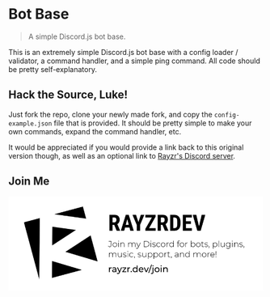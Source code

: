 # Bot Base

> A simple Discord.js bot base.

This is an extremely simple Discord.js bot base with a config loader / validator, a command handler, and a simple ping command. All code should be pretty self-explanatory.

## Hack the Source, Luke!

Just fork the repo, clone your newly made fork, and copy the `config-example.json` file that is provided. It should be pretty simple to make your own commands, expand the command handler, etc.

It would be appreciated if you would provide a link back to this original version though, as well as an optional link to [Rayzr's Discord server](https://discord.io/rayzrdevofficial).

## Join Me

[![Discord Badge](https://github.com/Rayzr522/ProjectResources/raw/master/RayzrDev/badge-small.png)](https://discord.io/rayzrdevofficial)
